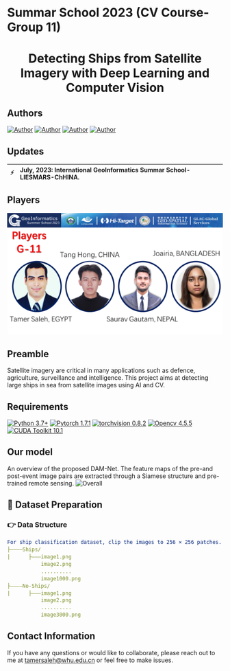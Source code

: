 # Summar School 2023 (CV Course-Group 11)

<h1 align="center">
  <b>Detecting Ships from Satellite Imagery with Deep Learning and Computer Vision</b><br>
</h1>

<h2 align="left">Authors <br></h2>

[![Author](https://img.shields.io/badge/Tamer-Saleh-orange.svg)](https://www.bu.edu.eg/staff/tamermohamed3) 
[![Author](https://img.shields.io/badge/Tang-Hong-orange.svg)]()
[![Author](https://img.shields.io/badge/Saurav-Gautam-orange.svg)]()
[![Author](https://img.shields.io/badge/Joairia-orange.svg)]() 


## Updates
| :zap:         | July, 2023: International GeoInformatics Summar School-LIESMARS-ChHINA. |
|---------------|:------------------------|

## Players

![Players](https://github.com/Tamer-Saleh/SummarSchool2023/blob/Flood-Mapping/NAMES.png)


## Preamble
Satellite imagery are critical in many applications such as defence, agriculture, surveillance and intelligence. This project aims at detecting large ships in sea from satellite images using AI and CV.

## Requirements

[![Python 3.7+](https://img.shields.io/badge/Python-3.7+-blue.svg)](https://www.python.org/downloads/release/python-376/) 
[![Pytorch 1.7.1](https://img.shields.io/badge/Pytorch-1.7.1-blue.svg)](https://pytorch.org/get-started/previous-versions/)
[![torchvision 0.8.2](https://img.shields.io/badge/torchvision-0.8.2-blue.svg)](https://pypi.org/project/torchvision/0.8.2/)
[![Opencv 4.5.5](https://img.shields.io/badge/Opencv-4.5.5-blue.svg)](https://opencv.org/opencv-4-5-5/)
[![CUDA Toolkit 10.1](https://img.shields.io/badge/CUDA-10.1-blue.svg)](https://developer.nvidia.com/cuda-10.1-download-archive-base)


## Our model
An overview of the proposed DAM-Net. The feature maps of the pre-and post-event image pairs are extracted through a Siamese structure and pre-trained remote sensing. 
![Overall](https://github.com/Tamer-Saleh/GFlood-Detection/blob/Flood-Mapping/images/overall.png)


## :speech_balloon: <span id="jump">Dataset Preparation</span>

### :point_right: Data Structure

```yaml
For ship classification dataset, clip the images to 256 × 256 patches. Please, respect the following structure: 
├————Ships/
|      ├———image1.png
           image2.png
           ..........
           image1000.png
├————No-Ships/
|      ├———image1.png
           image2.png
           ..........
           image3000.png
```
  
## Contact Information

If you have any questions or would like to collaborate, please reach out to me at tamersaleh@whu.edu.cn or feel free to make issues.


